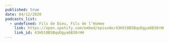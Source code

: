 ```yaml
---
published: true
date: 04/12/2020
podcasts_list:
  - undefined: Fils de Dieu, Fils de l'Homme
    link: https://open.spotify.com/embed/episode/43HSt8BSBqoDgya6B3OrHH
    link_id: 43HSt8BSBqoDgya6B3OrHH
---
```

